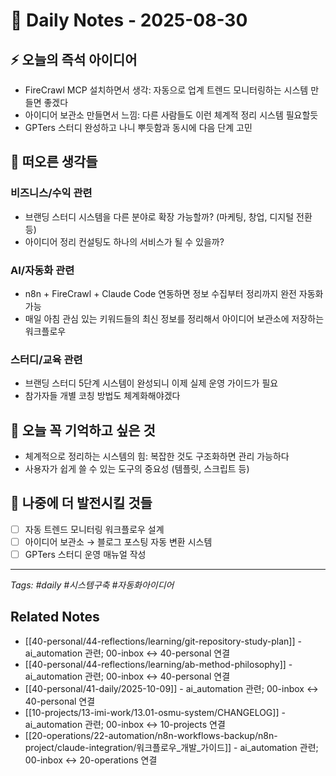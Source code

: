 # 📅 Daily Notes - 2025-08-30

## ⚡ 오늘의 즉석 아이디어
- FireCrawl MCP 설치하면서 생각: 자동으로 업계 트렌드 모니터링하는 시스템 만들면 좋겠다
- 아이디어 보관소 만들면서 느낌: 다른 사람들도 이런 체계적 정리 시스템 필요할듯
- GPTers 스터디 완성하고 나니 뿌듯함과 동시에 다음 단계 고민

## 🧠 떠오른 생각들
### 비즈니스/수익 관련
- 브랜딩 스터디 시스템을 다른 분야로 확장 가능할까? (마케팅, 창업, 디지털 전환 등)
- 아이디어 정리 컨설팅도 하나의 서비스가 될 수 있을까?

### AI/자동화 관련
- n8n + FireCrawl + Claude Code 연동하면 정보 수집부터 정리까지 완전 자동화 가능
- 매일 아침 관심 있는 키워드들의 최신 정보를 정리해서 아이디어 보관소에 저장하는 워크플로우

### 스터디/교육 관련
- 브랜딩 스터디 5단계 시스템이 완성되니 이제 실제 운영 가이드가 필요
- 참가자들 개별 코칭 방법도 체계화해야겠다

## 🎯 오늘 꼭 기억하고 싶은 것
- 체계적으로 정리하는 시스템의 힘: 복잡한 것도 구조화하면 관리 가능하다
- 사용자가 쉽게 쓸 수 있는 도구의 중요성 (템플릿, 스크립트 등)

## 🔄 나중에 더 발전시킬 것들
- [ ] 자동 트렌드 모니터링 워크플로우 설계
- [ ] 아이디어 보관소 → 블로그 포스팅 자동 변환 시스템
- [ ] GPTers 스터디 운영 매뉴얼 작성

---
*Tags: #daily #시스템구축 #자동화아이디어*

## Related Notes

- [[40-personal/44-reflections/learning/git-repository-study-plan]] - ai_automation 관련; 00-inbox ↔ 40-personal 연결
- [[40-personal/44-reflections/learning/ab-method-philosophy]] - ai_automation 관련; 00-inbox ↔ 40-personal 연결
- [[40-personal/41-daily/2025-10-09]] - ai_automation 관련; 00-inbox ↔ 40-personal 연결
- [[10-projects/13-imi-work/13.01-osmu-system/CHANGELOG]] - ai_automation 관련; 00-inbox ↔ 10-projects 연결
- [[20-operations/22-automation/n8n-workflows-backup/n8n-project/claude-integration/워크플로우_개발_가이드]] - ai_automation 관련; 00-inbox ↔ 20-operations 연결
